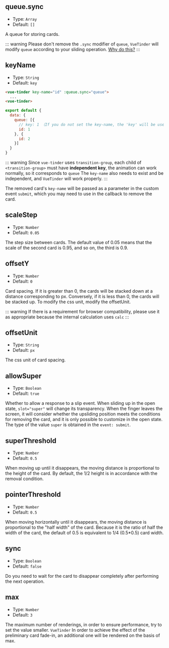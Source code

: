 ## queue.sync

* Type: `Array`
* Default: `[]`

A queue for storing cards.

::: warning
Please don't remove the `.sync` modifier of `queue`, `VueTinder` will modify `queue` according to your sliding operation. [Why do this?](https://vuejs.org/v2/guide/components-custom-events.html#sync-Modifier)
:::

## keyName

* Type: `String`
* Default: `key`

```html
<vue-tinder key-name="id" :queue.sync="queue">
  ...
<vue-tinder>
```

```js
export default {
  data: {
    queue: [{
      // key: 1 （If you do not set the key-name, the 'key' will be used by default. Please ensure that it exists and is independent）
      id: 1
    }, {
      id: 2
    }]
  }
}
```

::: warning
Since `vue-tinder` uses `transition-group`, each child of `<transition-group>` must have **independent key**, the animation can work normally, so it corresponds to `queue` The `key-name` also needs to exist and be independent, and `VueTinder` will work properly.
:::

The removed card's `key-name` will be passed as a parameter in the custom event `submit`, which you may need to use in the callback to remove the card.

## scaleStep

* Type: `Number`
* Default: `0.05`

The step size between cards. The default value of 0.05 means that the scale of the second card is 0.95, and so on, the third is 0.9.

## offsetY

* Type: `Number`
* Default: `0`

Card spacing. If it is greater than 0, the cards will be stacked down at a distance corresponding to px. Conversely, if it is less than 0, the cards will be stacked up. To modify the css unit, modify the offsetUnit.

::: warning
If there is a requirement for browser compatibility, please use it as appropriate because the internal calculation uses `calc`
:::

## offsetUnit

* Type: `String`
* Default: `px`

The css unit of card spacing.

## allowSuper

* Type: `Boolean`
* Default: `true`

Whether to allow a response to a slip event. When sliding up in the open state, `slot="super"` will change its transparency. When the finger leaves the screen, it will consider whether the upsliding position meets the conditions for removing the card, and it is only possible to customize in the open state. The type of the value `super` is obtained in the `event: submit`.

## superThreshold

* Type: `Number`
* Default: `0.5`

When moving up until it disappears, the moving distance is proportional to the height of the card. By default, the 1/2 height is in accordance with the removal condition.

## pointerThreshold

* Type: `Number`
* Default: `0.5`

When moving horizontally until it disappears, the moving distance is proportional to the "half width" of the card. Because it is the ratio of half the width of the card, the default of 0.5 is equivalent to 1/4 (0.5*0.5) card width.

## sync

* Type: `Boolean`
* Default: `false`

Do you need to wait for the card to disappear completely after performing the next operation.

## max

* Type: `Number`
* Default: `3`

The maximum number of renderings, in order to ensure performance, try to set the value smaller. `VueTinder` In order to achieve the effect of the preliminary card fade-in, an additional one will be rendered on the basis of max.